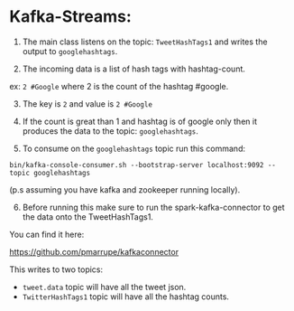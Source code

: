 # Kafka-Streams:

1. The main class listens on the topic: `TweetHashTags1` and writes the output to `googlehashtags`.

2. The incoming data is a list of hash tags with hashtag-count.

ex: `2 #Google`  where 2 is the count of the hashtag #google.

3. The key is `2` and value is `2 #Google`

4. If the count is great than 1 and hashtag is of google only then it produces the data to the topic: `googlehashtags`.

5. To consume on the `googlehashtags` topic run this command:

`bin/kafka-console-consumer.sh --bootstrap-server localhost:9092 --topic googlehashtags`

(p.s assuming you have kafka and zookeeper running locally).

6. Before running this make sure to run the spark-kafka-connector to get the data onto the TweetHashTags1.

You can find it here: 

https://github.com/pmarrupe/kafkaconnector

This writes to two topics: 

- `tweet.data` topic will have all the tweet json.
- `TwitterHashTags1` topic will have all the hashtag counts.

